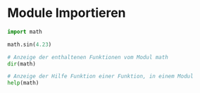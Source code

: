 # Module Importieren

```python
import math

math.sin(4.23)

# Anzeige der enthaltenen Funktionen vom Modul math
dir(math)

# Anzeige der Hilfe Funktion einer Funktion, in einem Modul
help(math)
```